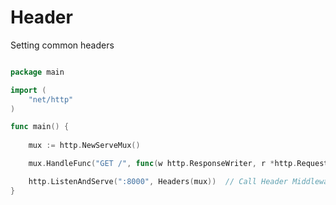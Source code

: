 # Header

Setting common headers

```go

package main

import (
	"net/http"
)

func main() {
    
	mux := http.NewServeMux()

	mux.HandleFunc("GET /", func(w http.ResponseWriter, r *http.Request) {})

	http.ListenAndServe(":8000", Headers(mux))  // Call Header Middlewares
}
```

